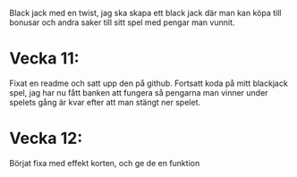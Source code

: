 Black jack med en twist, jag ska skapa ett black jack där man kan köpa till bonusar och andra saker till sitt spel med pengar man vunnit.

# Vecka 11: 
Fixat en readme och satt upp den på github. Fortsatt koda på mitt blackjack spel, jag har nu fått banken att fungera så pengarna man vinner under spelets gång är kvar efter att man stängt ner spelet.
# Vecka 12:
Börjat fixa med effekt korten, och ge de en funktion